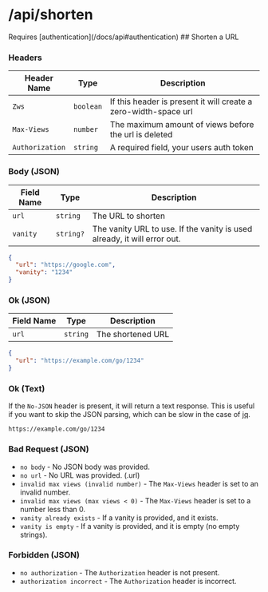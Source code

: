 # /api/shorten

<Alert type="info">
  Requires [authentication](/docs/api#authentication)
</Alert>
## <APIBadge type="POST" /> Shorten a URL

### Headers

| Header Name     | Type      | Description                                                     |
| --------------- | --------- | --------------------------------------------------------------- |
| `Zws`           | `boolean` | If this header is present it will create a zero-width-space url |
| `Max-Views`     | `number`  | The maximum amount of views before the url is deleted           |
| `Authorization` | `string`  | A required field, your users auth token                         |

### Body (JSON)

| Field Name | Type      | Description                                                              |
| ---------- | --------- | ------------------------------------------------------------------------ |
| `url`      | `string`  | The URL to shorten                                                       |
| `vanity`   | `string?` | The vanity URL to use. If the vanity is used already, it will error out. |

```json
{
  "url": "https://google.com",
  "vanity": "1234"
}
```

### <APIBadge type="200" /> Ok (JSON)

| Field Name | Type     | Description       |
| ---------- | -------- | ----------------- |
| `url`      | `string` | The shortened URL |

```json
{
  "url": "https://example.com/go/1234"
}
```

### <APIBadge type ="200" /> Ok (Text)

If the `No-JSON` header is present, it will return a text response. This is useful if you want to skip the JSON parsing, which can be slow in the case of [jq](https://stedolan.github.io/jq/).

```
https://example.com/go/1234
```

### <APIBadge type="400" /> Bad Request (JSON)

- `no body` - No JSON body was provided.
- `no url` - No URL was provided. (.url)
- `invalid max views (invalid number)` - The `Max-Views` header is set to an invalid number.
- `invalid max views (max views < 0)` - The `Max-Views` header is set to a number less than 0.
- `vanity already exists` - If a vanity is provided, and it exists.
- `vanity is empty` - If a vanity is provided, and it is empty (no empty strings).

### <APIBadge type="401" /> Forbidden (JSON)

- `no authorization` - The `Authorization` header is not present.
- `authorization incorrect` - The `Authorization` header is incorrect.
